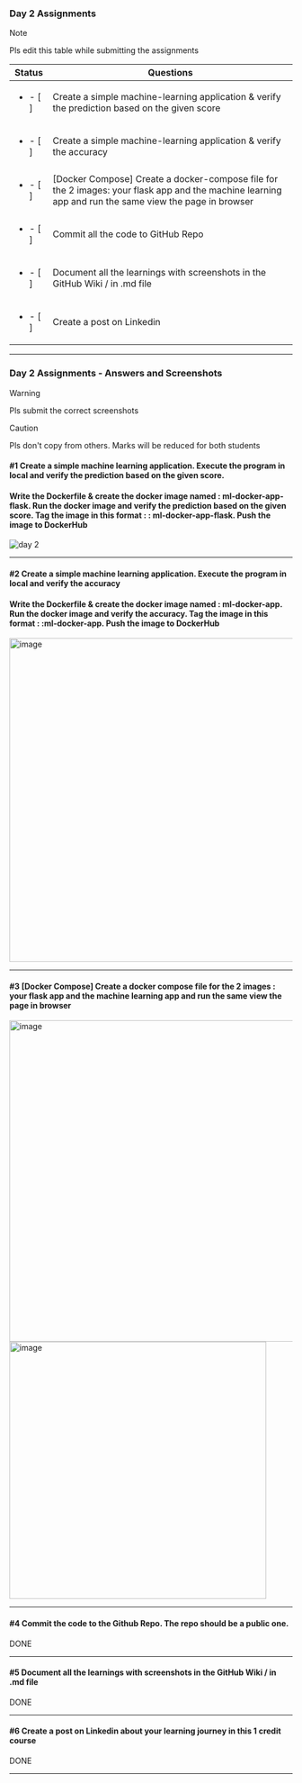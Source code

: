 ### Day 2 Assignments

> [!NOTE]
> Pls edit this table while submitting the assignments

| Status         | Questions     | 
|----------------|---------------|
| <ul><li>- [ ] </li></ul> | Create a simple machine-learning application & verify the prediction based on the given score |
| <ul><li>- [ ] </li></ul> | Create a simple machine-learning application & verify the accuracy |
| <ul><li>- [ ] </li></ul> | [Docker Compose] Create a docker-compose file for the 2 images: your flask app and the machine learning app and run the same view the page in browser |
| <ul><li>- [ ] </li></ul> | Commit all the code to GitHub Repo |
| <ul><li>- [ ] </li></ul> | Document all the learnings with screenshots in the GitHub Wiki / in .md file |
| <ul><li>- [ ] </li></ul> | Create a post on Linkedin  |

***

### Day 2 Assignments - Answers and Screenshots

> [!WARNING]
> Pls submit the correct screenshots

> [!CAUTION]
> Pls don't copy from others. Marks will be reduced for both students

#### #1 Create a simple machine learning application. Execute the program in local and verify the prediction based on the given score. 
#### Write the Dockerfile & create the docker image named : ml-docker-app-flask. Run the docker image and verify the prediction based on the given score. Tag the image in this format : <dockerhub-username>: ml-docker-app-flask. Push the image to DockerHub	
![day 2](https://github.com/user-attachments/assets/87e6db61-f4f8-4e0b-86c9-17b2acd5cf07)


***

#### #2 Create a simple machine learning application. Execute the program in local and verify the accuracy
#### Write the Dockerfile & create the docker image named : ml-docker-app. Run the docker image and verify the accuracy. Tag the image in this format : <dockerhub-username>:ml-docker-app. Push the image to DockerHub
<img width="575" alt="image" src="https://github.com/user-attachments/assets/125c24a7-d357-4aab-8cc8-bdd6bce8bf15">


***

#### #3 [Docker Compose] Create a docker compose file for the 2 images : your flask app and the machine learning app and run the same view the page in browser
<img width="571" alt="image" src="https://github.com/user-attachments/assets/3a9497cd-4085-4a71-813a-09ed6f0b1f98">
<img width="457" alt="image" src="https://github.com/user-attachments/assets/8979a321-7964-440f-8762-afa617f4d47f">



***

#### #4 Commit the code to the Github Repo. The repo should be a public one. 
DONE

***

#### #5 Document all the learnings with screenshots in the GitHub Wiki / in .md file
DONE

***

#### #6 Create a post on Linkedin about your learning journey in this 1 credit course
DONE

***
